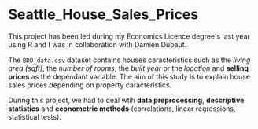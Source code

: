 # Seattle_House_Sales_Prices

This project has been led during my Economics Licence degree's last year using R and I was in collaboration with Damien Dubaut.

The `BDD_data.csv` dataset contains houses caracteristics such as the *living area (sqft)*, the *number of rooms*, the *built year* or the *location* and **selling prices** as the dependant variable.
The aim of this study is to explain house sales prices depending on property caracteristics.

During this project, we had to deal wtih **data preprocessing**, **descriptive statistics** and **econometric methods** (correlations, linear regressions, statistical tests).
